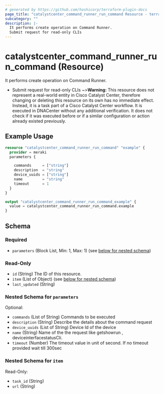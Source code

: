 ```yaml
---
# generated by https://github.com/hashicorp/terraform-plugin-docs
page_title: "catalystcenter_command_runner_run_command Resource - terraform-provider-catalystcenter"
subcategory: ""
description: |-
  It performs create operation on Command Runner.
  Submit request for read-only CLIs
---
```


# catalystcenter_command_runner_run_command (Resource)

It performs create operation on Command Runner.

- Submit request for read-only CLIs
~>**Warning:**
This resource does not represent a real-world entity in Cisco Catalyst Center, therefore changing or deleting this resource on its own has no immediate effect.
Instead, it is a task part of a Cisco Catalyst Center workflow. It is executed in DNACenter without any additional verification. It does not check if it was executed before or if a similar configuration or action already existed previously.

## Example Usage

```terraform
resource "catalystcenter_command_runner_run_command" "example" {
  provider = meraki
  parameters {

    commands     = ["string"]
    description  = "string"
    device_uuids = ["string"]
    name         = "string"
    timeout      = 1
  }
}

output "catalystcenter_command_runner_run_command_example" {
  value = catalystcenter_command_runner_run_command.example
}
```

<!-- schema generated by tfplugindocs -->
## Schema

### Required

- `parameters` (Block List, Min: 1, Max: 1) (see [below for nested schema](#nestedblock--parameters))

### Read-Only

- `id` (String) The ID of this resource.
- `item` (List of Object) (see [below for nested schema](#nestedatt--item))
- `last_updated` (String)

<a id="nestedblock--parameters"></a>
### Nested Schema for `parameters`

Optional:

- `commands` (List of String) Commands to be executed
- `description` (String) Describe the details about the command request
- `device_uuids` (List of String) Device Id of the device
- `name` (String) Name of the the request like getshowrun , deviceinterfacestatusCli.
- `timeout` (Number) The timeout value in unit of second. If no timeout provided wait till 300sec


<a id="nestedatt--item"></a>
### Nested Schema for `item`

Read-Only:

- `task_id` (String)
- `url` (String)

